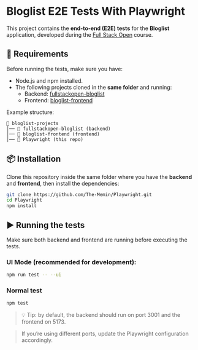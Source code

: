 # Bloglist E2E Tests With Playwright

This project contains the **end-to-end (E2E) tests** for the **Bloglist** application, developed during the [Full Stack Open](https://fullstackopen.com/) course.

## 🚀 Requirements

Before running the tests, make sure you have:

- Node.js and npm installed.
- The following projects cloned in the **same folder** and running:
  - Backend: [fullstackopen-bloglist](https://github.com/The-Memin/fullstackopen-bloglist)
  - Frontend: [bloglist-frontend](https://github.com/The-Memin/bloglist-frontend)

Example structure:
```
📂 bloglist-projects
│── 📂 fullstackopen-bloglist (backend)
│── 📂 bloglist-frontend (frontend)
│── 📂 Playwright (this repo)
```

## 📦 Installation

Clone this repository inside the same folder where you have the **backend** and **frontend**, then install the dependencies:

```bash
git clone https://github.com/The-Memin/Playwright.git
cd Playwright
npm install
```
## ▶️ Running the tests

Make sure both backend and frontend are running before executing the tests.

### UI Mode (recommended for development):

```bash
npm run test -- --ui
```
### Normal test
```bash
npm test
```

> 💡 Tip: by default, the backend should run on port 3001 and the frontend on 5173.

> If you’re using different ports, update the Playwright configuration accordingly.